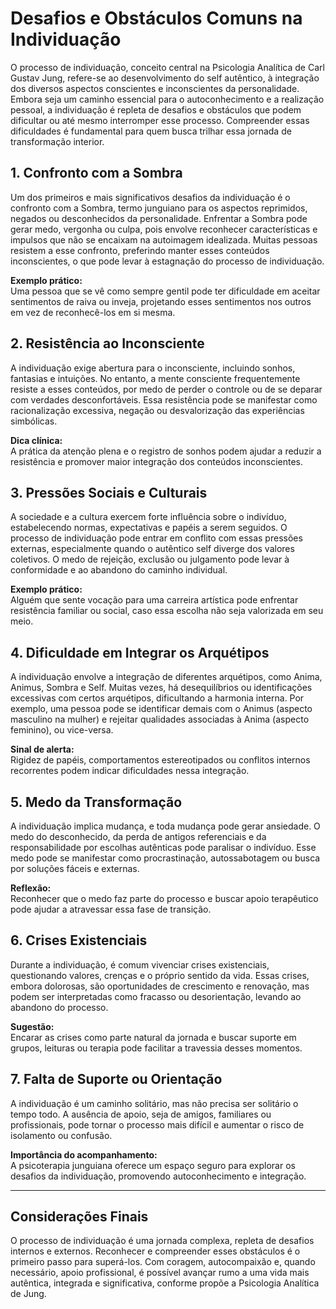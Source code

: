 
# Desafios e Obstáculos Comuns na Individuação

O processo de individuação, conceito central na Psicologia Analítica de Carl Gustav Jung, refere-se ao desenvolvimento do self autêntico, à integração dos diversos aspectos conscientes e inconscientes da personalidade. Embora seja um caminho essencial para o autoconhecimento e a realização pessoal, a individuação é repleta de desafios e obstáculos que podem dificultar ou até mesmo interromper esse processo. Compreender essas dificuldades é fundamental para quem busca trilhar essa jornada de transformação interior.

## 1. Confronto com a Sombra

Um dos primeiros e mais significativos desafios da individuação é o confronto com a Sombra, termo junguiano para os aspectos reprimidos, negados ou desconhecidos da personalidade. Enfrentar a Sombra pode gerar medo, vergonha ou culpa, pois envolve reconhecer características e impulsos que não se encaixam na autoimagem idealizada. Muitas pessoas resistem a esse confronto, preferindo manter esses conteúdos inconscientes, o que pode levar à estagnação do processo de individuação.

**Exemplo prático:**  
Uma pessoa que se vê como sempre gentil pode ter dificuldade em aceitar sentimentos de raiva ou inveja, projetando esses sentimentos nos outros em vez de reconhecê-los em si mesma.

## 2. Resistência ao Inconsciente

A individuação exige abertura para o inconsciente, incluindo sonhos, fantasias e intuições. No entanto, a mente consciente frequentemente resiste a esses conteúdos, por medo de perder o controle ou de se deparar com verdades desconfortáveis. Essa resistência pode se manifestar como racionalização excessiva, negação ou desvalorização das experiências simbólicas.

**Dica clínica:**  
A prática da atenção plena e o registro de sonhos podem ajudar a reduzir a resistência e promover maior integração dos conteúdos inconscientes.

## 3. Pressões Sociais e Culturais

A sociedade e a cultura exercem forte influência sobre o indivíduo, estabelecendo normas, expectativas e papéis a serem seguidos. O processo de individuação pode entrar em conflito com essas pressões externas, especialmente quando o autêntico self diverge dos valores coletivos. O medo de rejeição, exclusão ou julgamento pode levar à conformidade e ao abandono do caminho individual.

**Exemplo prático:**  
Alguém que sente vocação para uma carreira artística pode enfrentar resistência familiar ou social, caso essa escolha não seja valorizada em seu meio.

## 4. Dificuldade em Integrar os Arquétipos

A individuação envolve a integração de diferentes arquétipos, como Anima, Animus, Sombra e Self. Muitas vezes, há desequilíbrios ou identificações excessivas com certos arquétipos, dificultando a harmonia interna. Por exemplo, uma pessoa pode se identificar demais com o Animus (aspecto masculino na mulher) e rejeitar qualidades associadas à Anima (aspecto feminino), ou vice-versa.

**Sinal de alerta:**  
Rigidez de papéis, comportamentos estereotipados ou conflitos internos recorrentes podem indicar dificuldades nessa integração.

## 5. Medo da Transformação

A individuação implica mudança, e toda mudança pode gerar ansiedade. O medo do desconhecido, da perda de antigos referenciais e da responsabilidade por escolhas autênticas pode paralisar o indivíduo. Esse medo pode se manifestar como procrastinação, autossabotagem ou busca por soluções fáceis e externas.

**Reflexão:**  
Reconhecer que o medo faz parte do processo e buscar apoio terapêutico pode ajudar a atravessar essa fase de transição.

## 6. Crises Existenciais

Durante a individuação, é comum vivenciar crises existenciais, questionando valores, crenças e o próprio sentido da vida. Essas crises, embora dolorosas, são oportunidades de crescimento e renovação, mas podem ser interpretadas como fracasso ou desorientação, levando ao abandono do processo.

**Sugestão:**  
Encarar as crises como parte natural da jornada e buscar suporte em grupos, leituras ou terapia pode facilitar a travessia desses momentos.

## 7. Falta de Suporte ou Orientação

A individuação é um caminho solitário, mas não precisa ser solitário o tempo todo. A ausência de apoio, seja de amigos, familiares ou profissionais, pode tornar o processo mais difícil e aumentar o risco de isolamento ou confusão.

**Importância do acompanhamento:**  
A psicoterapia junguiana oferece um espaço seguro para explorar os desafios da individuação, promovendo autoconhecimento e integração.

---

## Considerações Finais

O processo de individuação é uma jornada complexa, repleta de desafios internos e externos. Reconhecer e compreender esses obstáculos é o primeiro passo para superá-los. Com coragem, autocompaixão e, quando necessário, apoio profissional, é possível avançar rumo a uma vida mais autêntica, integrada e significativa, conforme propõe a Psicologia Analítica de Jung.
```
